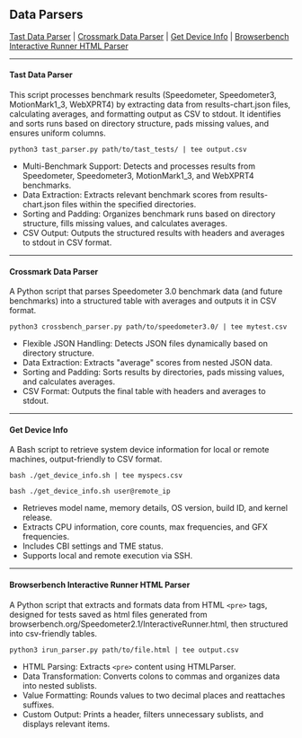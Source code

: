 ## Data Parsers
[Tast Data Parser](#tast-data-parser) | [Crossmark Data Parser](#crossmark-data-parser) | [Get Device Info](#get-device-info) | [Browserbench Interactive Runner HTML Parser](#browserbench-interactive-runner-html-parser)


---
#### Tast Data Parser
This script processes benchmark results (Speedometer, Speedometer3, MotionMark1_3, WebXPRT4) by extracting data from results-chart.json files, calculating averages, and formatting output as CSV to stdout. It identifies and sorts runs based on directory structure, pads missing values, and ensures uniform columns.
```
python3 tast_parser.py path/to/tast_tests/ | tee output.csv
```
- Multi-Benchmark Support: Detects and processes results from Speedometer, Speedometer3, MotionMark1_3, and WebXPRT4 benchmarks.
- Data Extraction: Extracts relevant benchmark scores from results-chart.json files within the specified directories.
- Sorting and Padding: Organizes benchmark runs based on directory structure, fills missing values, and calculates averages.
- CSV Output: Outputs the structured results with headers and averages to stdout in CSV format.

---
#### Crossmark Data Parser
A Python script that parses Speedometer 3.0 benchmark data (and future benchmarks) into a structured table with averages and outputs it in CSV format.
```
python3 crossbench_parser.py path/to/speedometer3.0/ | tee mytest.csv
```
- Flexible JSON Handling: Detects JSON files dynamically based on directory structure.
- Data Extraction: Extracts "average" scores from nested JSON data.
- Sorting and Padding: Sorts results by directories, pads missing values, and calculates averages.
- CSV Format: Outputs the final table with headers and averages to stdout.
---
#### Get Device Info
A Bash script to retrieve system device information for local or remote machines, output-friendly to CSV format.
```
bash ./get_device_info.sh | tee myspecs.csv
```
```
bash ./get_device_info.sh user@remote_ip
```
- Retrieves model name, memory details, OS version, build ID, and kernel release.
- Extracts CPU information, core counts, max frequencies, and GFX frequencies.
- Includes CBI settings and TME status.
- Supports local and remote execution via SSH.
---
#### Browserbench Interactive Runner HTML Parser
A Python script that extracts and formats data from HTML `<pre>` tags, designed for tests saved as html files generated from browserbench.org/Speedometer2.1/InteractiveRunner.html, then structured into csv-friendly tables.
```
python3 irun_parser.py path/to/file.html | tee output.csv
```
- HTML Parsing: Extracts `<pre>` content using HTMLParser.
- Data Transformation: Converts colons to commas and organizes data into nested sublists.
- Value Formatting: Rounds values to two decimal places and reattaches suffixes.
- Custom Output: Prints a header, filters unnecessary sublists, and displays relevant items.


